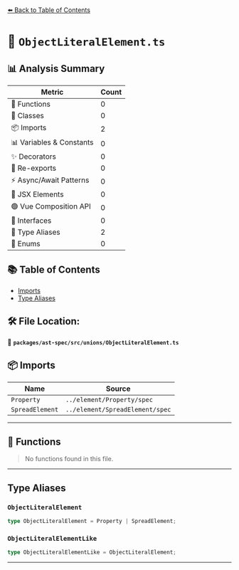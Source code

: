 [⬅️ Back to Table of Contents](../../../../index.md)

# 📄 `ObjectLiteralElement.ts`

## 📊 Analysis Summary

| Metric | Count |
|--------|-------|
| 🔧 Functions | 0 |
| 🧱 Classes | 0 |
| 📦 Imports | 2 |
| 📊 Variables & Constants | 0 |
| ✨ Decorators | 0 |
| 🔄 Re-exports | 0 |
| ⚡ Async/Await Patterns | 0 |
| 💠 JSX Elements | 0 |
| 🟢 Vue Composition API | 0 |
| 📐 Interfaces | 0 |
| 📑 Type Aliases | 2 |
| 🎯 Enums | 0 |

## 📚 Table of Contents

- [Imports](#imports)
- [Type Aliases](#type-aliases)

## 🛠️ File Location:
📂 **`packages/ast-spec/src/unions/ObjectLiteralElement.ts`**

## 📦 Imports

| Name | Source |
|------|--------|
| `Property` | `../element/Property/spec` |
| `SpreadElement` | `../element/SpreadElement/spec` |


---

## 🔧 Functions

> No functions found in this file.


---

## Type Aliases

### `ObjectLiteralElement`

```ts
type ObjectLiteralElement = Property | SpreadElement;
```

### `ObjectLiteralElementLike`

```ts
type ObjectLiteralElementLike = ObjectLiteralElement;
```


---